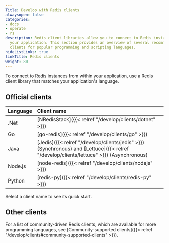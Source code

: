 ```yaml
---
Title: Develop with Redis clients
alwaysopen: false
categories:
- docs
- operate
- rs
description: Redis client libraries allow you to connect to Redis instances from within
  your application. This section provides an overview of several recommended Redis
  clients for popular programming and scripting languages.
hideListLinks: true
linkTitle: Redis clients
weight: 80
---
```

To connect to Redis instances from within your application, use a Redis client library that matches your application's language.

## Official clients

| Language | Client name |
| :---------- | :------------- |
| .Net | [NRedisStack]({{< relref "/develop/clients/dotnet" >}}) |
| Go | [go-redis]({{< relref "/develop/clients/go" >}}) |
| Java | [Jedis]({{< relref "/develop/clients/jedis" >}}) (Synchronous) and [Lettuce]({{< relref "/develop/clients/lettuce" >}}) (Asynchronous) |
| Node.js | [node-redis]({{< relref "/develop/clients/nodejs" >}}) |
| Python | [redis-py]({{< relref "/develop/clients/redis-py" >}}) |

Select a client name to see its quick start.

## Other clients

For a list of community-driven Redis clients, which are available for more programming languages, see
[Community-supported clients]({{< relref "/develop/clients#community-supported-clients" >}}).

